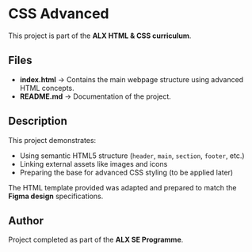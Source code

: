 # CSS Advanced

This project is part of the **ALX HTML & CSS curriculum**.

## Files
- **index.html** → Contains the main webpage structure using advanced HTML concepts.
- **README.md** → Documentation of the project.

## Description
This project demonstrates:
- Using semantic HTML5 structure (`header`, `main`, `section`, `footer`, etc.)
- Linking external assets like images and icons
- Preparing the base for advanced CSS styling (to be applied later)

The HTML template provided was adapted and prepared to match the **Figma design** specifications.

## Author
Project completed as part of the **ALX SE Programme**.

